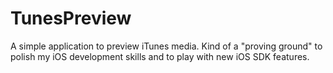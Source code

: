 # TunesPreview
A simple application to preview iTunes media. Kind of a "proving ground" to polish my iOS development skills and to play with new iOS SDK features.
